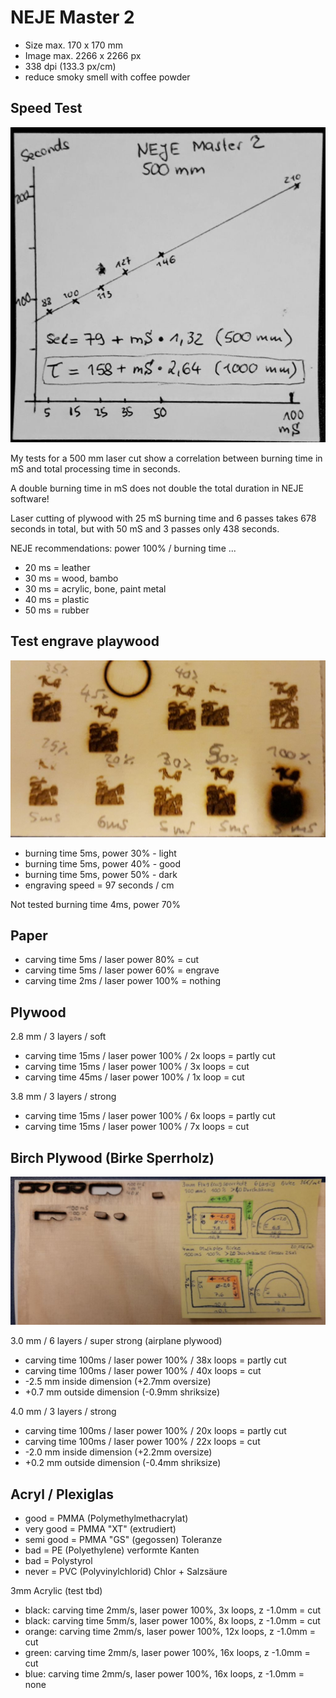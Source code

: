 # NEJE Master 2

* Size max. 170 x 170 mm 
* Image max. 2266 x 2266 px
* 338 dpi (133.3 px/cm)
* reduce smoky smell with coffee powder

## Speed Test

![](test-speed-125x125mm.jpg)

My tests for a 500 mm laser cut show a correlation between burning time in mS and total processing time in seconds.

A double burning time in mS does not double the total duration in NEJE software!

Laser cutting of plywood with 25 mS burning time and 6 passes takes 678 seconds in total, but with 50 mS and 3 passes only 438 seconds.

NEJE recommendations: power 100% / burning time ...
* 20 ms = leather
* 30 ms = wood, bambo
* 30 ms = acrylic, bone, paint metal
* 40 ms = plastic
* 50 ms = rubber

## Test engrave playwood

![](test-engeave-playwood-5ms.jpg)

* burning time 5ms, power 30% - light
* burning time 5ms, power 40% - good
* burning time 5ms, power 50% - dark
* engraving speed = 97 seconds / cm

Not tested burning time 4ms, power 70%

## Paper 

* carving time 5ms / laser power 80% = cut
* carving time 5ms / laser power 60% = engrave
* carving time 2ms / laser power 100% = nothing

## Plywood 

2.8 mm / 3 layers / soft
* carving time 15ms / laser power 100% / 2x loops = partly cut
* carving time 15ms / laser power 100% / 3x loops = cut
* carving time 45ms / laser power 100% / 1x loop = cut

3.8 mm / 3 layers / strong
* carving time 15ms / laser power 100% / 6x loops = partly cut
* carving time 15ms / laser power 100% / 7x loops = cut

## Birch Plywood (Birke Sperrholz)

![](birch-birke-3mm6x-4mm3x.jpg)

3.0 mm / 6 layers / super strong (airplane plywood)
* carving time 100ms / laser power 100% / 38x loops = partly cut
* carving time 100ms / laser power 100% / 40x loops = cut
* -2.5 mm inside dimension (+2.7mm oversize)
* +0.7 mm outside dimension (-0.9mm shriksize)

4.0 mm / 3 layers / strong
* carving time 100ms / laser power 100% / 20x loops = partly cut
* carving time 100ms / laser power 100% / 22x loops = cut
* -2.0 mm inside dimension (+2.2mm oversize)
* +0.2 mm outside dimension (-0.4mm shriksize)

## Acryl / Plexiglas

* good = PMMA (Polymethylmethacrylat)
* very good = PMMA "XT" (extrudiert)
* semi good = PMMA "GS" (gegossen) Toleranze 
* bad = PE (Polyethylene) verformte Kanten
* bad = Polystyrol
* never = PVC (Polyvinylchlorid) Chlor + Salzsäure

3mm Acrylic (test tbd)

* black: carving time 2mm/s, laser power 100%, 3x loops, z -1.0mm = cut
* black: carving time 5mm/s, laser power 100%, 8x loops, z -1.0mm = cut
* orange: carving time 2mm/s, laser power 100%, 12x loops, z -1.0mm = cut
* green: carving time 2mm/s, laser power 100%, 16x loops, z -1.0mm = cut
* blue: carving time 2mm/s, laser power 100%, 16x loops, z -1.0mm = none

